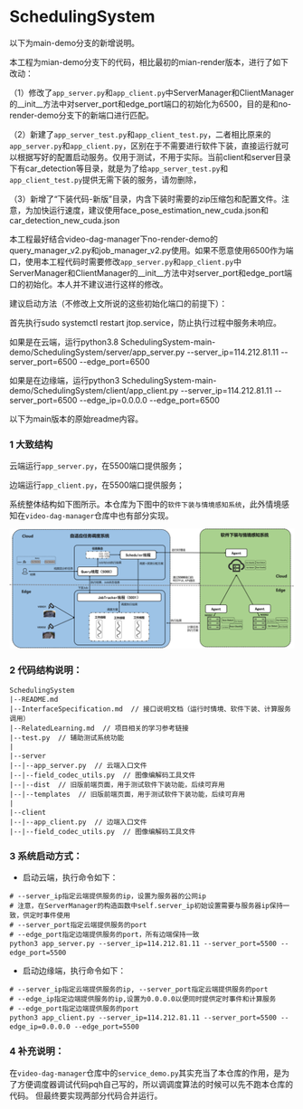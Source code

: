 # SchedulingSystem
以下为main-demo分支的新增说明。

本工程为mian-demo分支下的代码，相比最初的mian-render版本，进行了如下改动：

（1）修改了`app_server.py`和`app_client.py`中ServerManager和ClientManager的__init__方法中对server_port和edge_port端口的初始化为6500，目的是和no-render-demo分支下的新端口进行匹配。

（2）新建了`app_server_test.py`和`app_client_test.py`，二者相比原来的`app_server.py`和`app_client.py`，区别在于不需要进行软件下装，直接运行就可以根据写好的配置启动服务。仅用于测试，不用于实际。当前client和server目录下有car_detection等目录，就是为了给`app_server_test.py`和`app_client_test.py`提供无需下装的服务，请勿删除，

（3）新增了“下装代码-新版”目录，内含下装时需要的zip压缩包和配置文件。注意，为加快运行速度，建议使用face_pose_estimation_new_cuda.json和car_detection_new_cuda.json


本工程最好结合video-dag-manager下no-render-demo的query_manager_v2.py和job_manager_v2.py使用。如果不愿意使用6500作为端口，使用本工程代码时需要修改`app_server.py`和`app_client.py`中ServerManager和ClientManager的__init__方法中对server_port和edge_port端口的初始化。本人并不建议进行这样的修改。

建议启动方法（不修改上文所说的这些初始化端口的前提下）：

首先执行sudo systemctl restart jtop.service，防止执行过程中服务未响应。

如果是在云端，运行python3.8 SchedulingSystem-main-demo/SchedulingSystem/server/app_server.py --server_ip=114.212.81.11 --server_port=6500 --edge_port=6500

如果是在边缘端，运行python3 SchedulingSystem-main-demo/SchedulingSystem/client/app_client.py --server_ip=114.212.81.11 --server_port=6500 --edge_ip=0.0.0.0 --edge_port=6500

以下为main版本的原始readme内容。
### 1 大致结构


云端运行`app_server.py`，在5500端口提供服务；

边端运行`app_client.py`，在5500端口提供服务；

系统整体结构如下图所示。本仓库为下图中的`软件下装与情境感知系统`，此外情境感知在`video-dag-manager`仓库中也有部分实现。

![queue_manager和job_manager线程模型](./img/SystemStructure.png)

### 2 代码结构说明：
```
SchedulingSystem
|--README.md
|--InterfaceSpecification.md  // 接口说明文档（运行时情境、软件下装、计算服务调用）
|--RelatedLearning.md  // 项目相关的学习参考链接
|--test.py  // 辅助测试系统功能
|
|--server
|--|--app_server.py  // 云端入口文件
|--|--field_codec_utils.py  // 图像编解码工具文件
|--|--dist  // 旧版前端页面，用于测试软件下装功能，后续可弃用
|--|--templates  // 旧版前端页面，用于测试软件下装功能，后续可弃用
|
|--client
|--|--app_client.py  // 边端入口文件
|--|--field_codec_utils.py  // 图像编解码工具文件
```
### 3 系统启动方式：
* 启动云端，执行命令如下：
```shell
# --server_ip指定云端提供服务的ip，设置为服务器的公网ip
# 注意，在ServerManager的构造函数中self.server_ip初始设置需要与服务器ip保持一致，供定时事件使用
# --server_port指定云端提供服务的port
# --edge_port指定边端提供服务的port，所有边端保持一致
python3 app_server.py --server_ip=114.212.81.11 --server_port=5500 --edge_port=5500
```
* 启动边缘端，执行命令如下：
```shell
# --server_ip指定云端提供服务的ip, --server_port指定云端提供服务的port
# --edge_ip指定边端提供服务的ip,设置为0.0.0.0以便同时提供定时事件和计算服务
# --edge_port指定边端提供服务的port
python3 app_client.py --server_ip=114.212.81.11 --server_port=5500 --edge_ip=0.0.0.0 --edge_port=5500
```

### 4 补充说明：
在`video-dag-manager`仓库中的`service_demo.py`其实充当了本仓库的作用，是为了方便调度器调试代码pqh自己写的，所以调调度算法的时候可以先不跑本仓库的代码。
但最终要实现两部分代码合并运行。




